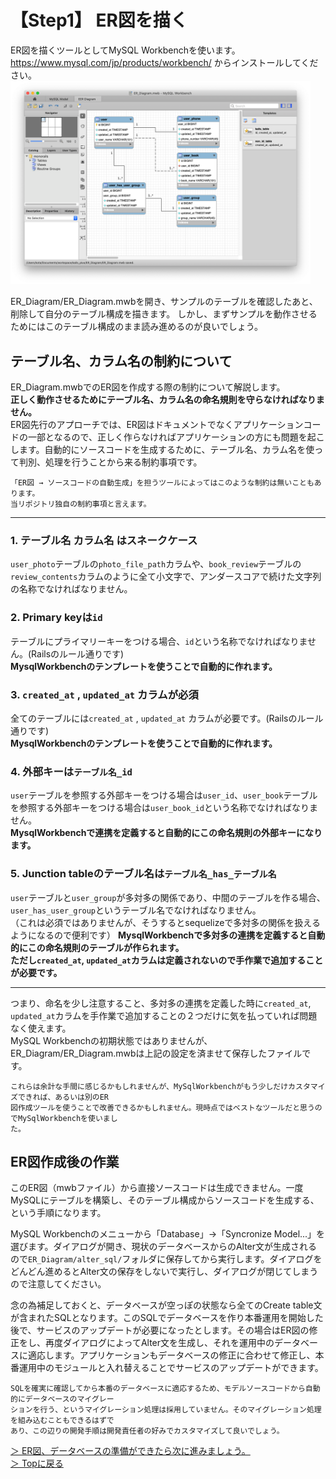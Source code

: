 # 【Step1】 ER図を描く
ER図を描くツールとしてMySQL Workbenchを使います。https://www.mysql.com/jp/products/workbench/ からインストールしてください。  
<img src="./img/mwb01.png" alt="MysqlWorkbench" width="480px" />

ER_Diagram/ER_Diagram.mwbを開き、サンプルのテーブルを確認したあと、削除して自分のテーブル構成を描きます。
しかし、まずサンプルを動作させるためにはこのテーブル構成のまま読み進めるのが良いでしょう。

## テーブル名、カラム名の制約について
ER_Diagram.mwbでのER図を作成する際の制約について解説します。  
**正しく動作させるためにテーブル名、カラム名の命名規則を守らなければなりません。**  
ER図先行のアプローチでは、ER図はドキュメントでなくアプリケーションコードの一部となるので、正しく作らなければアプリケーションの方にも問題を起こします。自動的にソースコードを生成するために、テーブル名、カラム名を使って判別、処理を行うことから来る制約事項です。
```
「ER図 → ソースコードの自動生成」を担うツールによってはこのような制約は無いこともあります。  
当リポジトリ独自の制約事項と言えます。
```
***
### 1. テーブル名 カラム名 はスネークケース
`user_photo`テーブルの`photo_file_path`カラムや、`book_review`テーブルの`review_contents`カラムのように全て小文字で、アンダースコアで続けた文字列の名称でなければなりません。

### 2. Primary keyは`id`
テーブルにプライマリーキーをつける場合、`id`という名称でなければなりません。(Railsのルール通りです)  
**MysqlWorkbenchのテンプレートを使うことで自動的に作れます。**
### 3. `created_at` , `updated_at` カラムが必須
全てのテーブルには`created_at` , `updated_at` カラムが必要です。(Railsのルール通りです)  
**MysqlWorkbenchのテンプレートを使うことで自動的に作れます。**

### 4. 外部キーは`テーブル名_id`
`user`テーブルを参照する外部キーをつける場合は`user_id`、`user_book`テーブルを参照する外部キーをつける場合は`user_book_id`という名称でなければなりません。  
**MysqlWorkbenchで連携を定義すると自動的にこの命名規則の外部キーになります。**

### 5. Junction tableのテーブル名は`テーブル名_has_テーブル名`
`user`テーブルと`user_group`が多対多の関係であり、中間のテーブルを作る場合、`user_has_user_group`というテーブル名でなければなりません。  
（これは必須ではありませんが、そうするとsequelizeで多対多の関係を扱えるようになるので便利です）
**MysqlWorkbenchで多対多の連携を定義すると自動的にこの命名規則のテーブルが作られます。**  
**ただし`created_at`, `updated_at`カラムは定義されないので手作業で追加することが必要です。**　　
***
つまり、命名を少し注意すること、多対多の連携を定義した時に`created_at`, `updated_at`カラムを手作業で追加することの２つだけに気を払っていれば問題なく使えます。  
MySQL Workbenchの初期状態ではありませんが、ER_Diagram/ER_Diagram.mwbは上記の設定を済ませて保存したファイルです。
```
これらは余計な手間に感じるかもしれませんが、MySqlWorkbenchがもう少しだけカスタマイズできれば、あるいは別のER
図作成ツールを使うことで改善できるかもしれません。現時点ではベストなツールだと思うのでMySqlWorkbenchを使いまし
た。
```

## ER図作成後の作業
このER図（mwbファイル）から直接ソースコードは生成できません。一度MySQLにテーブルを構築し、そのテーブル構成からソースコードを生成する、という手順になります。

MySQL Workbenchのメニューから「Database」→「Syncronize Model...」を選びます。ダイアログが開き、現状のデータベースからのAlter文が生成されるので`ER_Diagram/alter_sql/`フォルダに保存してから実行します。ダイアログをどんどん進めるとAlter文の保存をしないで実行し、ダイアログが閉じてしまうので注意してください。

念の為補足しておくと、データベースが空っぽの状態なら全てのCreate table文が含まれたSQLとなります。このSQLでデータベースを作り本番運用を開始した後で、サービスのアップデートが必要になったとします。その場合はER図の修正をし、再度ダイアログによってAlter文を生成し、それを運用中のデータベースに適応します。アプリケーションもデータベースの修正に合わせて修正し、本番運用中のモジュールと入れ替えることでサービスのアップデートができます。
```
SQLを確実に確認してから本番のデータベースに適応するため、モデルソースコードから自動的にデータベースのマイグレー
ションを行う、というマイグレーション処理は採用していません。そのマイグレーション処理を組み込むこともできるはずで
あり、この辺りの開発手順は開発責任者の好みでカスタマイズして良いでしょう。
```
[＞ ER図、データベースの準備ができたら次に進みましょう。](./Kails.md)  
[＞ Topに戻る](../README.md)